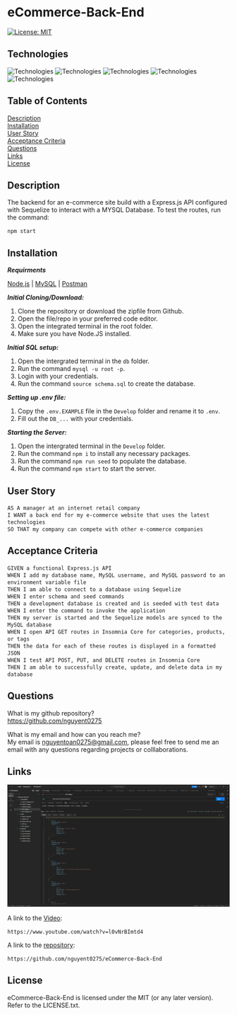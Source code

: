 # eCommerce-Back-End

[![License: MIT](https://img.shields.io/badge/License-MIT-yellow.svg)](https://opensource.org/licenses/MIT)

## Technologies
![Technologies](https://img.shields.io/badge/-Git-F05032?logo=Git&logoColor=white)
![Technologies](https://img.shields.io/badge/-JavaScript-007396?logo=JavaScript&logoColor=white)
![Technologies](https://img.shields.io/badge/-Node.js-339933?logo=Node.js&logoColor=white)
![Technologies](https://img.shields.io/badge/-npm-CB3837?logo=npm&logoColor=white)
![Technologies](https://img.shields.io/badge/-MySQL-4479A1?logo=MySQL&logoColor=white)

## Table of Contents
[Description](#description)<br>
[Installation](#installation)<br>
[User Story](#user-story)<br>
[Acceptance Criteria](#acceptance-criteria)<br>
[Questions](#questions)<br>
[Links](#links)<br>
[License](#license)<br>

## Description
The backend for an e-commerce site build with a Express.js API configured with Sequelize to interact with a MYSQL Database. To test the routes, run the command:
```
npm start
```
## Installation
***Requirments***

[Node.js](https://nodejs.org/en/) | [MySQL](https://www.npmjs.com/package/mysql2) | [Postman](https://www.postman.com/downloads/)

***Initial Cloning/Download:***
1. Clone the repository or download the zipfile from Github.
2. Open the file/repo in your preferred code editor.
3. Open the integrated terminal in the root folder.
4. Make sure you have Node.JS installed.

***Initial SQL setup:***
1. Open the intergrated terminal in the ```db``` folder.
2. Run the command ```mysql -u root -p```.
3. Login with your credentials.
4. Run the command ```source schema.sql``` to create the database.

***Setting up .env file:***
1. Copy the ```.env.EXAMPLE``` file in the ```Develop``` folder and rename it to ```.env```.
2. Fill out the ```DB_...``` with your credentials.

***Starting the Server:***
1. Open the intergrated terminal in the ```Develop``` folder.
1. Run the command ```npm i``` to install any necessary packages.
2. Run the command ```npm run seed``` to populate the database.
3. Run the command ```npm start``` to start the server.

## User Story
```
AS A manager at an internet retail company
I WANT a back end for my e-commerce website that uses the latest technologies
SO THAT my company can compete with other e-commerce companies
```

## Acceptance Criteria
```
GIVEN a functional Express.js API
WHEN I add my database name, MySQL username, and MySQL password to an environment variable file
THEN I am able to connect to a database using Sequelize
WHEN I enter schema and seed commands
THEN a development database is created and is seeded with test data
WHEN I enter the command to invoke the application
THEN my server is started and the Sequelize models are synced to the MySQL database
WHEN I open API GET routes in Insomnia Core for categories, products, or tags
THEN the data for each of these routes is displayed in a formatted JSON
WHEN I test API POST, PUT, and DELETE routes in Insomnia Core
THEN I am able to successfully create, update, and delete data in my database
```
## Questions

What is my github repository?<br>
https://github.com/nguyent0275

What is my email and how can you reach me?<br>
My email is nguyentoan0275@gmail.com, please feel free to send me an email with any questions regarding projects or colllaborations.

## Links
![Postman Routes](/Develop/assets/images/postman-routes.png)

A link to the [Video](https://www.youtube.com/watch?v=l0vNrBImtd4):
```
https://www.youtube.com/watch?v=l0vNrBImtd4
```
A link to the [repository](https://github.com/nguyent0275/eCommerce-Back-End):
```
https://github.com/nguyent0275/eCommerce-Back-End
```


## License
eCommerce-Back-End is licensed under the MIT (or any later version). Refer to the LICENSE.txt.